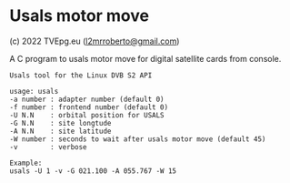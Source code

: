 Usals motor move
============
(c) 2022 TVEpg.eu (l2mrroberto@gmail.com)

A C program to usals motor move for digital satellite cards from console.

    Usals tool for the Linux DVB S2 API

    usage: usals
    -a number : adapter number (default 0)
    -f number : frontend number (default 0)
    -U N.N    : orbital position for USALS
    -G N.N    : site longtude
    -A N.N    : site latitude
    -W number : seconds to wait after usals motor move (default 45)
    -v        : verbose

    Example:
    usals -U 1 -v -G 021.100 -A 055.767 -W 15

